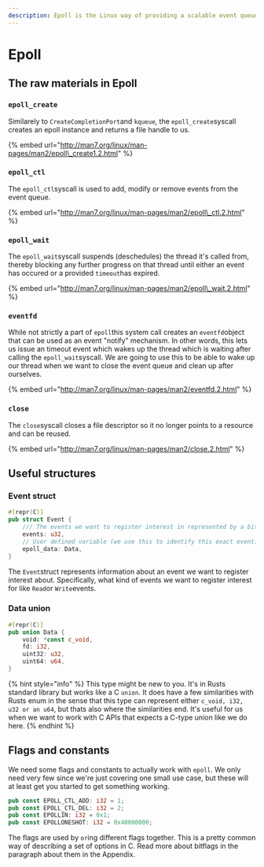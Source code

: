 ```yaml
---
description: Epoll is the Linux way of providing a scalable event queue.
---
```


# Epoll

## The raw materials in Epoll

### `epoll_create`

Similarely to `CreateCompletionPort`and `kqueue`, the `epoll_create`syscall creates an epoll instance and returns a file handle to us.

{% embed url="http://man7.org/linux/man-pages/man2/epoll\_create1.2.html" %}

### `epoll_ctl`

The `epoll_ctl`syscall is used to add, modify or remove events from the event queue.

{% embed url="http://man7.org/linux/man-pages/man2/epoll\_ctl.2.html" %}

### `epoll_wait`

The `epoll_wait`syscall suspends \(deschedules\) the thread it's called from, thereby blocking any further progress on that thread until either an event has occured or a provided `timeout`has expired.

{% embed url="http://man7.org/linux/man-pages/man2/epoll\_wait.2.html" %}

### `eventfd`

While not strictly a part of `epoll`this system call creates an `eventfd`object that can be used as an event "notify" mechanism. In other words, this lets us issue an timeout event which wakes up the thread which is waiting after calling the `epoll_wait`syscall. We are going to use this to be able to wake up our thread when we want to close the event queue and clean up after ourselves.

{% embed url="http://man7.org/linux/man-pages/man2/eventfd.2.html" %}

### `close`

The `close`syscall closes a file descriptor so it no longer points to a resource and can be reused.

{% embed url="http://man7.org/linux/man-pages/man2/close.2.html" %}

## Useful structures

### Event struct

```rust
#[repr(C)]
pub struct Event {
    /// The events we want to register interest in represented by a bitflag.
    events: u32,
    // User defined variable (we use this to identify this exact event)
    epoll_data: Data,
}
```

The `Event`struct represents information about an event we want to register interest about. Specifically, what kind of events we want to register interest for like `Read`or `Write`events.

### Data union

```rust
#[repr(C)]
pub union Data {
    void: *const c_void,
    fd: i32,
    uint32: u32,
    uint64: u64,
}
```

{% hint style="info" %}
This type might be new to you. It's in Rusts standard library but works like a C `union`. It does have a few similarities with Rusts enum in the sense that this type can represent either `c_void, i32, u32 or an u64`, but thats also where the similarities end. It's useful for us when we want to work with C APIs that expects a C-type union like we do here.
{% endhint %}

## Flags and constants

We need some flags and constants to actually work with `epoll`. We only need very few since we're just covering one small use case, but these will at least get you started to get something working.

```rust
pub const EPOLL_CTL_ADD: i32 = 1;
pub const EPOLL_CTL_DEL: i32 = 2;
pub const EPOLLIN: i32 = 0x1;
pub const EPOLLONESHOT: i32 = 0x40000000;
```

The flags are used by `or`ing different flags together. This is a pretty common way of describing a set of options in C. Read more about bitflags in the paragraph about them in the Appendix.

